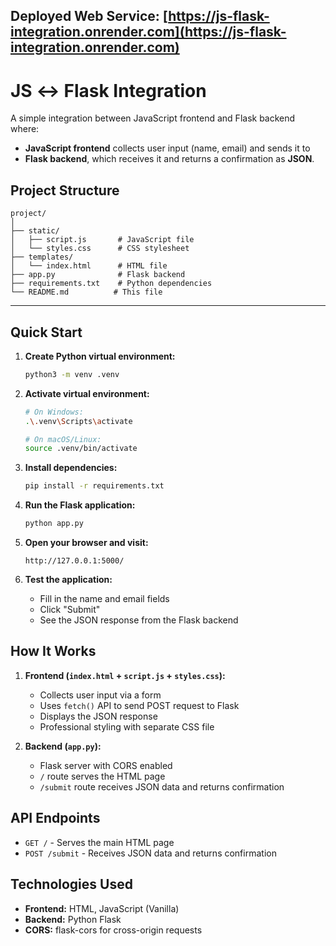 ## **Deployed Web Service:** [https://js-flask-integration.onrender.com](https://js-flask-integration.onrender.com)


# JS ↔ Flask Integration

A simple integration between JavaScript frontend and Flask backend where:
- **JavaScript frontend** collects user input (name, email) and sends it to
- **Flask backend**, which receives it and returns a confirmation as **JSON**.

## Project Structure

```
project/
│
├── static/
│   ├── script.js       # JavaScript file
│   └── styles.css      # CSS stylesheet
├── templates/
│   └── index.html      # HTML file
├── app.py              # Flask backend
├── requirements.txt    # Python dependencies
└── README.md          # This file
```



---

## Quick Start

1. **Create Python virtual environment:**
   ```bash
   python3 -m venv .venv
   ```

2. **Activate virtual environment:**
   ```bash
   # On Windows:
   .\.venv\Scripts\activate
   
   # On macOS/Linux:
   source .venv/bin/activate
   ```

3. **Install dependencies:**
   ```bash
   pip install -r requirements.txt
   ```

4. **Run the Flask application:**
   ```bash
   python app.py
   ```

5. **Open your browser and visit:**
   ```
   http://127.0.0.1:5000/
   ```

6. **Test the application:**
   - Fill in the name and email fields
   - Click "Submit"
   - See the JSON response from the Flask backend

## How It Works

1. **Frontend (`index.html` + `script.js` + `styles.css`):**
   - Collects user input via a form
   - Uses `fetch()` API to send POST request to Flask
   - Displays the JSON response
   - Professional styling with separate CSS file

2. **Backend (`app.py`):**
   - Flask server with CORS enabled
   - `/` route serves the HTML page
   - `/submit` route receives JSON data and returns confirmation

## API Endpoints

- `GET /` - Serves the main HTML page
- `POST /submit` - Receives JSON data and returns confirmation

## Technologies Used

- **Frontend:** HTML, JavaScript (Vanilla)
- **Backend:** Python Flask
- **CORS:** flask-cors for cross-origin requests 